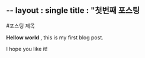 --
layout : single
title : "첫번째 포스팅
---

#포스팅 제목

**Hellow world** , this is my first blog post.

I hope you like it!
